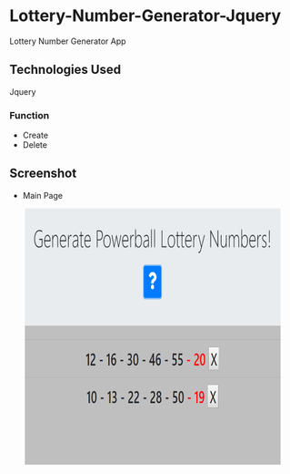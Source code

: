 # Lottery-Number-Generator-Jquery

Lottery Number Generator App

## Technologies Used
Jquery

### Function

* Create
* Delete

## Screenshot
* Main Page
<p align="center">
  <img width="450" height="450" src="./images/lotteryNumberGeneratorMain.PNG">
</p>
